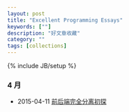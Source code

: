 ```yaml
---
layout: post
title: "Excellent Programming Essays"
keywords: [""]
description: "好文章收藏"
category: ""
tags: [collections]
---
```

{% include JB/setup %}

### 4 月
* 2015-04-11 [前后端完全分离初探](http://arccode.net/2015/04/08/%E5%89%8D%E5%90%8E%E7%AB%AF%E5%AE%8C%E5%85%A8%E5%88%86%E7%A6%BB%E5%88%9D%E6%8E%A2/)

